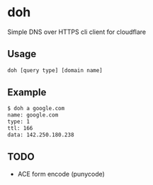# doh

Simple DNS over HTTPS cli client for cloudflare

## Usage

```bash
doh [query type] [domain name]
```

## Example

```bash
$ doh a google.com
name: google.com
type: 1
ttl: 166
data: 142.250.180.238
```

## TODO

- ACE form encode (punycode)
